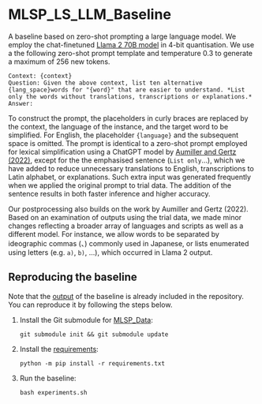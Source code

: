 # MLSP_LS_LLM_Baseline

A baseline based on zero-shot prompting a large language model. We employ the chat-finetuned [Llama 2 70B model](https://huggingface.co/meta-llama/Llama-2-70b-chat-hf) in 4-bit quantisation. We use a the following zero-shot prompt template and temperature 0.3 to generate a maximum of 256 new tokens.

```
Context: {context}
Question: Given the above context, list ten alternative {lang_space}words for "{word}" that are easier to understand. *List only the words without translations, transcriptions or explanations.*
Answer:
```

To construct the prompt, the placeholders in curly braces are replaced by the context, the language of the instance, and the target word to be simplified. For English, the placeholder `{language}` and the subsequent space is omitted. The prompt is identical to a zero-shot prompt employed for lexical simplification using a ChatGPT model by  [Aumiller and Gertz (2022)](https://github.com/dennlinger/TSAR-2022-Shared-Task), except for the the emphasised sentence (`List only`…), which we have added to reduce unnecessary translations to English, transcriptions to Latin alphabet, or explanations. Such extra input was generated frequently when we applied the original prompt to trial data. The addition of the sentence results in both faster inference and higher accuracy.

Our postprocessing also builds on the work by Aumiller and Gertz (2022). Based on an examination of outputs using the trial data, we made minor changes reflecting a broader array of languages and scripts as well as a different model. For instance, we allow words to be separated by ideographic commas (、) commonly used in Japanese, or lists enumerated using letters (e.g. `a)`, `b)`, …), which occurred in Llama 2 output.


## Reproducing the baseline
 
Note that the [output](output) of the baseline is already included in the repository. You can reproduce it by following the steps below.

1. Install the Git submodule for [MLSP_Data](https://github.com/MLSP2024/MLSP_Data):

    ```git submodule init && git submodule update```
    
2. Install the [requirements](requirements.txt):
	
	```python -m pip install -r requirements.txt```
    
3. Run the baseline:

    ```bash experiments.sh```
